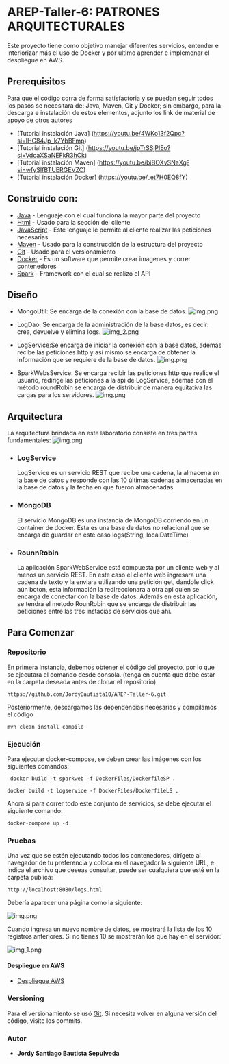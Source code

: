 # AREP-Taller-6: PATRONES ARQUITECTURALES

Este proyecto tiene como objetivo manejar diferentes servicios, entender e interiorizar más el uso de Docker y por ultimo aprender e implemenar el despliegue en AWS.


## Prerequisitos

Para que el código corra de forma satisfactoria y se puedan seguir todos los pasos se necesitara de: Java, Maven, Git y Docker; sin embargo,  para la descarga e instalación de estos elementos, adjunto los link de material de apoyo de otros autores

* [Tutorial instalación Java] (https://youtu.be/4WKo13f2Qpc?si=lHG84Jp_k7YbBFmp)
* [Tutorial instalación Git] (https://youtu.be/jpTrSSjPlEo?si=VdcaXSaNEFkR3hCk)
* [Tutorial instalación Maven] (https://youtu.be/biBOXvSNaXg?si=wfySIfBTUERGEVZC)
* [Tutorial instalación Docker] (https://youtu.be/_et7H0EQ8fY)

## Construido con:

* [Java](http://www.dropwizard.io/1.0.2/docs/) - Lenguaje con el cual funciona la mayor parte del proyecto
* [Html](https://developer.mozilla.org/es/docs/Web/HTML) - Usado para la sección del cliente
* [JavaScript](https://developer.mozilla.org/es/docs/Web/JavaScript) - Este lenguaje le permite al cliente realizar las peticiones necesarias
* [Maven](https://maven.apache.org/) - Usado para la construcción de la estructura del proyecto
* [Git](https://git-scm.com) - Usado para el versionamiento
* [Docker](https://www.docker.com/products/docker-desktop/) - Es un software que permite crear imagenes y correr contenedores
* [Spark](https://mvnrepository.com/artifact/org.apache.spark/spark-core) - Framework con el cual se realizó el API

## Diseño

* MongoUtil: Se encarga de la conexión con la base de datos.
    ![img.png](imagenes/img_2.png)

* LogDao: Se encarga de la administración de la base datos, es decir: crea, devuelve y elimina logs.
    ![img_2.png](imagenes/img_4.png)

* LogService:Se encarga de iniciar la conexión con la base datos, además recibe las peticiones http y asi mismo se encarga de obtener la información que se requiere de la base de datos. 
    ![img.png](imagenes/img_5.png)

* SparkWebsService: Se encarga recibir las peticiones http que realice el usuario, redirige las peticiones a la api de LogService, además con el método roundRobin se encarga de distribuir de manera equitativa las cargas para los servidores. 
    ![img.png](imagenes/img_6.png)

## Arquitectura

La arquitectura brindada en este laboratorio consiste en tres partes fundamentales:
    ![img.png](imagenes/img_7.png)

* ### LogService
    LogService es un servicio REST que recibe una cadena, la almacena en la base de datos y responde con las 10 últimas cadenas almacenadas en la base de datos y la fecha en que fueron almacenadas.
* ### MongoDB
    El servicio MongoDB es una instancia de MongoDB corriendo en un container de docker. Esta es una base de datos no relacional que se encarga de guardar en este caso logs(String, localDateTime)
* ### RounnRobin
  La aplicación SparkWebService está compuesta por un cliente web y al menos un servicio REST. En este caso el cliente web ingresara una cadena de texto y la enviara utilizando una petición get, dandole click aún boton, esta información la redireccionara a otra api quien se encarga de conectar con la base de datos. Además en esta aplicación, se tendra el metodo RounRobin que se encarga de distribuir las peticiones entre las tres instacias de servicios que ahi.  

## Para Comenzar

### Repositorio

En primera instancia, debemos obtener el código del proyecto, por lo que se ejecutara el comando desde consola. (tenga en cuenta que debe estar en la carpeta deseada antes de clonar el repositorio)

~~~
https://github.com/JordyBautista10/AREP-Taller-6.git
~~~

Posteriormente, descargamos las dependencias necesarias y compilamos el código

~~~
mvn clean install compile
~~~

### Ejecución

Para ejecutar docker-compose, se deben crear las imágenes con los siguientes comandos:

~~~
 docker build -t sparkweb -f DockerFiles/DockerfileSP .
 ~~~
~~~
docker build -t logservice -f DockerFiles/DockerfileLS .
~~~

Ahora si para correr todo este conjunto de servicios, se debe ejecutar el siguiente comando:

~~~
docker-compose up -d 
~~~

### Pruebas

Una vez que se estén ejecutando todos los contenedores, dirígete al navegador de tu preferencia y coloca en el navegador la siguiente URL, e indica el archivo que deseas consultar, puede ser cualquiera que esté en la carpeta pública:

~~~
http://localhost:8080/logs.html
~~~

Debería aparecer una página como la siguiente:

![img.png](imagenes/img.png)

Cuando ingresa un nuevo nombre de datos, se mostrará la lista de los 10 registros anteriores. Si no tienes 10 se mostrarán los que hay en el servidor:

![img_1.png](imagenes/img_1.png)

#### Despliegue en AWS

* [Despliegue AWS](https://youtu.be/KLmHkzMWhM0)

### Versioning

Para el versionamiento se usó [Git](https://git-scm.com). Si necesita volver en alguna versión del código, visite los commits.

### Autor

* **Jordy Santiago Bautista Sepulveda** 


